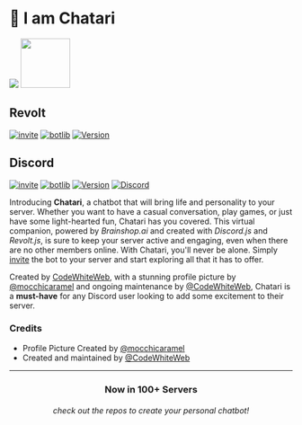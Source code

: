 # 👋 I am Chatari

![](https://avatars.githubusercontent.com/u/101915713?s=88&v=4) <img src="https://user-images.githubusercontent.com/79645854/210753051-e4c67a30-899b-44bc-88d5-90a4d4e011e6.jpg" width="88px">

Revolt
--
[![invite](https://img.shields.io/badge/INVITE-CHATARI-red?style=for-the-badge)](https://app.revolt.chat/bot/01G4C59EKEKPVSB6PWEWSHE7Z9)
[![botlib](https://img.shields.io/badge/powered_by-Revolt.js-red?style=for-the-badge)](https://revolt.js.org/)
[![Version](https://img.shields.io/badge/version-0.4.0-red.svg?cacheSeconds=2592000&style=for-the-badge)](#)
<!--[![Discord](https://img.shields.io/discord/944439607708237834?color=blue&label=Support_Server&logo=revolt&style=for-the-badge)]()-->


Discord
--
[![invite](https://img.shields.io/badge/INVITE-CHATARI-blue?style=for-the-badge)](https://dsc.gg/chatari)
[![botlib](https://img.shields.io/badge/powered_by-discord.js-blue?style=for-the-badge)](https://discord.js.org/)
[![Version](https://img.shields.io/badge/version-1.3.0-blue.svg?cacheSeconds=2592000&style=for-the-badge)](#)
[![Discord](https://img.shields.io/discord/944439607708237834?color=blue&label=Support_Server&logo=discord&style=for-the-badge)](https://discord.gg/fZP4c9pREh)


<p>Introducing <b>Chatari</b>, a chatbot that will bring life and personality to your server. Whether you want to have a casual conversation, play games, or just have some light-hearted fun, Chatari has you covered. This virtual companion, powered by <i>Brainshop.ai</i> and created with <i>Discord.js</i> and <i>Revolt.js</i>, is sure to keep your server active and engaging, even when there are no other members online. With Chatari, you'll never be alone. Simply <u>invite</u> the bot to your server and start exploring all that it has to offer.</p>
<p>Created by <a href="https://github.com/CodeWhiteWeb">CodeWhiteWeb</a>, with a stunning profile picture by <a href="https://www.instagram.com/mocchicaramel">@mocchicaramel</a> and ongoing maintenance by <a href="https://github.com/CodeWhiteWeb">@CodeWhiteWeb</a>, Chatari is a <b>must-have</b> for any Discord user looking to add some excitement to their server.</p>


### Credits
* Profile Picture Created by [@mocchicaramel](https://www.instagram.com/mocchicaramel)
* Created and maintained by [@CodeWhiteWeb](https://github.com/CodeWhiteWeb)

---
<div align="middle">
<h3>Now in 100+ Servers</h3>



  <h6>check out the repos to create your personal chatbot!</h6>
</div>
